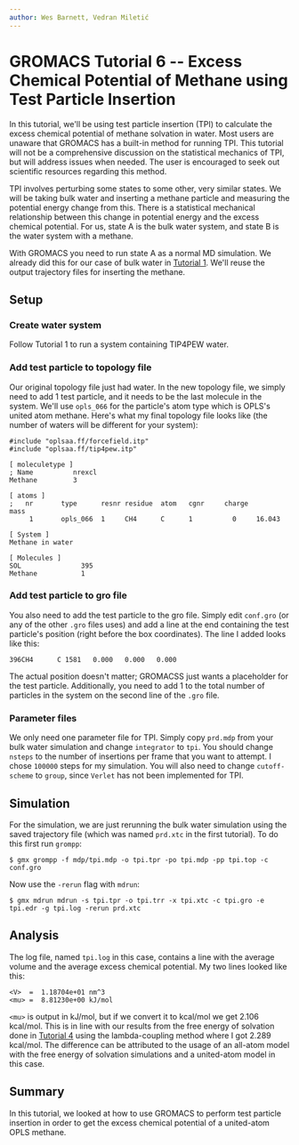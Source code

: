 ```yaml
---
author: Wes Barnett, Vedran Miletić
---
```


# GROMACS Tutorial 6 -- Excess Chemical Potential of Methane using Test Particle Insertion

In this tutorial, we'll be using test particle insertion (TPI) to calculate the excess
chemical potential of methane solvation in water. Most users are unaware that
GROMACS has a built-in method for running TPI. This tutorial will not be a
comprehensive discussion on the statistical mechanics of TPI, but will address
issues when needed. The user is encouraged to seek out scientific resources
regarding this method.

TPI involves perturbing some states to some other, very similar states. We will be
taking bulk water and inserting a methane particle and measuring the
potential energy change from this. There is a statistical mechanical
relationship between this change in potential energy and the excess chemical
potential. For us, state A is the bulk water system, and state B is the water
system with a methane.

With GROMACS you need to run state A as a normal MD simulation. We already did
this for our case of bulk water in [Tutorial 1](../1-tip4pew-water/index.md). We'll reuse the output trajectory
files for inserting the methane.

## Setup

### Create water system

Follow Tutorial 1 to run a system containing TIP4PEW water.

### Add test particle to topology file

Our original topology file just had water. In the new topology file, we simply
need to add 1 test particle, and it needs to be the last molecule in the system.
We'll use `opls_066` for the particle's atom type which is OPLS's united atom
methane. Here's what my final topology file looks like (the number of waters
will be different for your system):

```
#include "oplsaa.ff/forcefield.itp"
#include "oplsaa.ff/tip4pew.itp"

[ moleculetype ]
; Name          nrexcl
Methane         3

[ atoms ]
;   nr       type      resnr residue  atom   cgnr     charge       mass
     1       opls_066  1     CH4      C      1          0     16.043

[ System ]
Methane in water

[ Molecules ]
SOL               395
Methane           1
```

### Add test particle to gro file

You also need to add the test particle to the gro file. Simply edit `conf.gro`
(or any of the other `.gro` files uses) and add a line at the end containing the
test particle's position (right before the box coordinates). The line I added
looks like this:

```
396CH4      C 1581   0.000   0.000   0.000
```

The actual position doesn't matter; GROMACSS just wants a placeholder for the
test particle. Additionally, you need to add 1 to the total number of particles
in the system on the second line of the `.gro` file.

### Parameter files

We only need one parameter file for TPI. Simply copy `prd.mdp` from your bulk
water simulation and change `integrator` to `tpi`. You should change `nsteps` to
the number of insertions per frame that you want to attempt. I chose `100000`
steps for my simulation. You will also need
to change `cutoff-scheme` to `group`, since `Verlet` has not been implemented for
TPI.

## Simulation

For the simulation, we are just rerunning the bulk water simulation using the
saved trajectory file (which was named `prd.xtc` in the first tutorial). To do
this first run `grompp`:

``` shell
$ gmx grompp -f mdp/tpi.mdp -o tpi.tpr -po tpi.mdp -pp tpi.top -c conf.gro
```

Now use the `-rerun` flag with `mdrun`:

``` shell
$ gmx mdrun mdrun -s tpi.tpr -o tpi.trr -x tpi.xtc -c tpi.gro -e tpi.edr -g tpi.log -rerun prd.xtc
```

## Analysis

The log file, named `tpi.log` in this case, contains a line with the
average volume and the average excess chemical potential. My two lines looked
like this:

```
<V>  =  1.18704e+01 nm^3
<mu> =  8.81230e+00 kJ/mol
```

`<mu>` is output in kJ/mol, but if we convert it to kcal/mol we get 2.106
kcal/mol. This is in line with our results from the free energy of solvation
done in [Tutorial 4](../4-methane-fe/index.md)
using the lambda-coupling method where I got 2.289 kcal/mol. The difference can
be attributed to the usage of an all-atom model with the free energy of
solvation simulations and a united-atom model in this case.

## Summary

In this tutorial, we looked at how to use GROMACS to perform test particle
insertion in order to get the excess chemical potential of a united-atom OPLS
methane.
